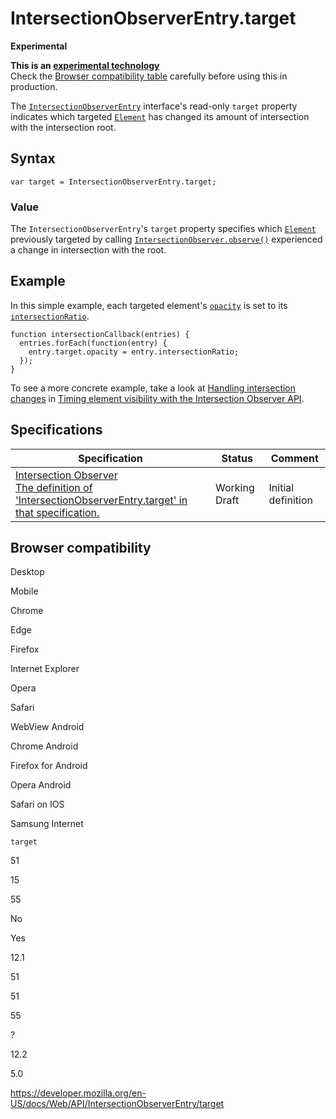 # IntersectionObserverEntry.target

**Experimental**

**This is an [experimental technology](https://developer.mozilla.org/en-US/docs/MDN/Guidelines/Conventions_definitions#experimental)**  
Check the [Browser compatibility table](#browser_compatibility) carefully before using this in production.

The [`IntersectionObserverEntry`](../intersectionobserverentry) interface's read-only `target` property indicates which targeted [`Element`](../element) has changed its amount of intersection with the intersection root.

## Syntax

    var target = IntersectionObserverEntry.target;

### Value

The `IntersectionObserverEntry`'s `target` property specifies which [`Element`](../element) previously targeted by calling [`IntersectionObserver.observe()`](../intersectionobserver/observe) experienced a change in intersection with the root.

## Example

In this simple example, each targeted element's [`opacity`](https://developer.mozilla.org/en-US/docs/Web/CSS/opacity) is set to its [`intersectionRatio`](intersectionratio).

    function intersectionCallback(entries) {
      entries.forEach(function(entry) {
        entry.target.opacity = entry.intersectionRatio;
      });
    }

To see a more concrete example, take a look at [Handling intersection changes](../intersection_observer_api/timing_element_visibility#handling_intersection_changes) in [Timing element visibility with the Intersection Observer API](../intersection_observer_api/timing_element_visibility).

## Specifications

<table><thead><tr class="header"><th>Specification</th><th>Status</th><th>Comment</th></tr></thead><tbody><tr class="odd"><td><a href="https://w3c.github.io/IntersectionObserver/#dom-intersectionobserverentry-target">Intersection Observer<br />
<span class="small">The definition of 'IntersectionObserverEntry.target' in that specification.</span></a></td><td><span class="spec-wd">Working Draft</span></td><td>Initial definition</td></tr></tbody></table>

## Browser compatibility

Desktop

Mobile

Chrome

Edge

Firefox

Internet Explorer

Opera

Safari

WebView Android

Chrome Android

Firefox for Android

Opera Android

Safari on IOS

Samsung Internet

`target`

51

15

55

No

Yes

12.1

51

51

55

?

12.2

5.0

<a href="https://developer.mozilla.org/en-US/docs/Web/API/IntersectionObserverEntry/target" class="_attribution-link">https://developer.mozilla.org/en-US/docs/Web/API/IntersectionObserverEntry/target</a>
